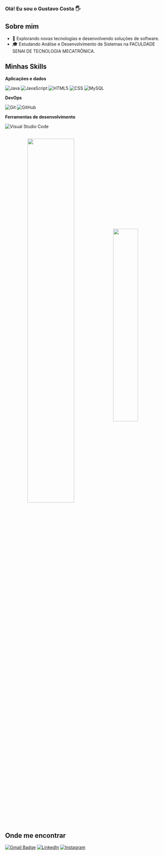 ### Olá! Eu sou o Gustavo Costa 🖐️

## Sobre mim

- 🤔 Explorando novas tecnologias e desenvolvendo soluções de software.
- 🎓 Estudando Análise e Desenvolvimento de Sistemas na FACULDADE SENAI DE TECNOLOGIA MECATRÔNICA.

## Minhas Skills

**Aplicações e dados**

![Java](https://img.shields.io/badge/-Java-333333?style=flat&logo=Java&logoColor=007396)
![JavaScript](https://img.shields.io/badge/-JavaScript-333333?style=flat&logo=javascript)
![HTML5](https://img.shields.io/badge/-HTML5-333333?style=flat&logo=HTML5)
![CSS](https://img.shields.io/badge/-CSS-333333?style=flat&logo=CSS3&logoColor=1572B6)
![MySQL](https://img.shields.io/badge/-MySQL-333333?style=flat&logo=mysql)

**DevOps**

![Git](https://img.shields.io/badge/-Git-333333?style=flat&logo=git)
![GitHub](https://img.shields.io/badge/-GitHub-333333?style=flat&logo=github)

**Ferramentas de desenvolvimento**

![Visual Studio Code](https://img.shields.io/badge/-Visual%20Studio%20Code-333333?style=flat&logo=visual-studio-code&logoColor=007ACC)

<br/>

<div  align="center" style="margin-bottom:100px">
  <img width=55% align="center"  src="https://github-readme-streak-stats.herokuapp.com?user=gustacoosta&theme=radical&mode=weekly" />
  <img width=40% align="center" src="https://github-readme-stats-git-main-bruunoxz.vercel.app/api/top-langs/?username=gustacoosta&show_icons=true&theme=radical&layout=compact" />
</div>

## Onde me encontrar

[![Gmail Badge](https://img.shields.io/badge/-costaagustavo9@gmail.com-006bed?style=flat-square&logo=Gmail&logoColor=white&link=mailto:costaagustavo9@gmail.com)](mailto:costaagustavo9@gmail.com)
[![LinkedIn](https://img.shields.io/badge/LinkedIn-0077B5?style=for-the-badge&logo=linkedin&logoColor=white)](https://www.linkedin.com/in/gustacoosta/)
[![Instagram](https://img.shields.io/badge/Instagram-E4405F?style=for-the-badge&logo=instagram&logoColor=white)](https://www.instagram.com/gustacoosta_/)

